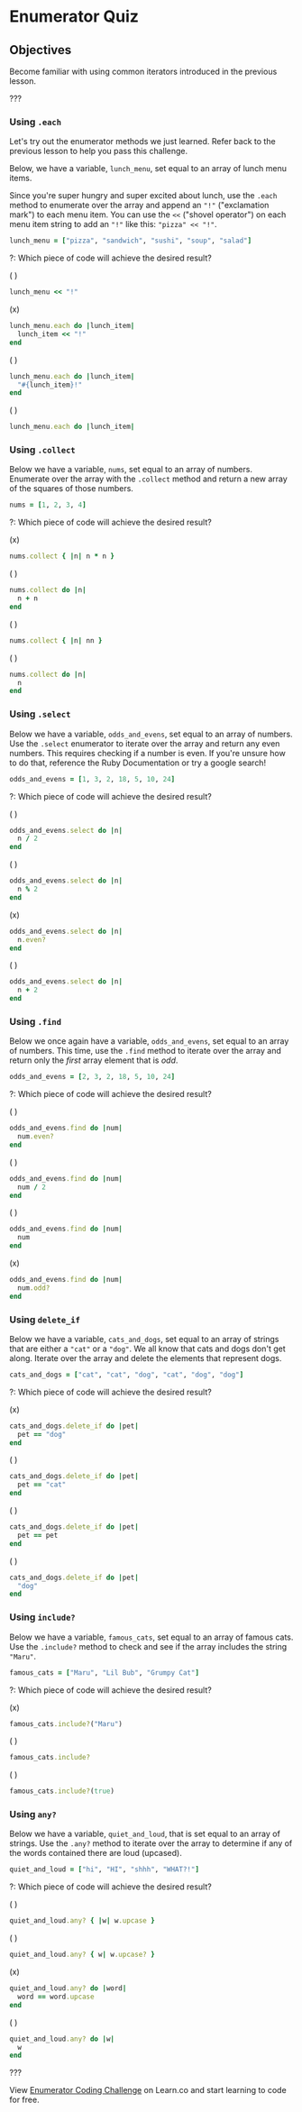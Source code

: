 # Enumerator Quiz

## Objectives

Become familiar with using common iterators introduced in the previous lesson.

???

### Using `.each`

Let's try out the enumerator methods we just learned. Refer back to the previous lesson to help you pass this challenge.

Below, we have a variable, `lunch_menu`, set equal to an array of lunch menu items.

Since you're super hungry and super excited about lunch, use the `.each` method to enumerate over the array and append an `"!"` ("exclamation mark") to each menu item. You can use the `<<` ("shovel operator") on each menu item string to add an `"!"` like this: `"pizza" << "!"`.

``` ruby
lunch_menu = ["pizza", "sandwich", "sushi", "soup", "salad"]
```

?: Which piece of code will achieve the desired result?

( )

``` ruby
lunch_menu << "!"
```

(x)

``` ruby
lunch_menu.each do |lunch_item|
  lunch_item << "!"
end
```

( )

``` ruby
lunch_menu.each do |lunch_item|
  "#{lunch_item}!"
end
```

( )

``` ruby
lunch_menu.each do |lunch_item|
```

### Using `.collect`

Below we have a variable, `nums`, set equal to an array of numbers. Enumerate over the array with the `.collect` method and return a new array of the squares of those numbers.

``` ruby
nums = [1, 2, 3, 4]
```

?: Which piece of code will achieve the desired result?

(x)

``` ruby
nums.collect { |n| n * n }
```

( )

``` ruby
nums.collect do |n|
  n + n
end
```

( )

``` ruby
nums.collect { |n| nn }
```

( )

``` ruby
nums.collect do |n|
  n
end
```

### Using `.select`

Below we have a variable, `odds_and_evens`, set equal to an array of numbers. Use the `.select` enumerator to iterate over the array and return any even numbers. This requires checking if a number is even. If you're unsure how to do that, reference the Ruby Documentation or try a google search!

``` ruby
odds_and_evens = [1, 3, 2, 18, 5, 10, 24]
```

?: Which piece of code will achieve the desired result?

( )

``` ruby
odds_and_evens.select do |n|
  n / 2
end
```

( )

``` ruby
odds_and_evens.select do |n|
  n % 2
end
```

(x)

``` ruby
odds_and_evens.select do |n|
  n.even?
end
```

( )

``` ruby
odds_and_evens.select do |n|
  n + 2
end
```

### Using `.find`

Below we once again have a variable, `odds_and_evens`, set equal to an array of numbers. This time, use the `.find` method to iterate over the array and return only the *first* array element that is *odd*.

``` ruby
odds_and_evens = [2, 3, 2, 18, 5, 10, 24]
```

?: Which piece of code will achieve the desired result?

( )

``` ruby
odds_and_evens.find do |num|
  num.even?
end
```

( )

``` ruby
odds_and_evens.find do |num|
  num / 2
end
```

( )

``` ruby
odds_and_evens.find do |num|
  num
end
```

(x)

``` ruby
odds_and_evens.find do |num|
  num.odd?
end

```

### Using `delete_if`

Below we have a variable, `cats_and_dogs`, set equal to an array of strings that are either a `"cat"` or a  `"dog"`. We all know that cats and dogs don't get along. Iterate over the array and delete the elements that represent dogs.


``` ruby
cats_and_dogs = ["cat", "cat", "dog", "cat", "dog", "dog"]
```

?: Which piece of code will achieve the desired result?

(x)

``` ruby
cats_and_dogs.delete_if do |pet|
  pet == "dog"
end
```

( )

``` ruby
cats_and_dogs.delete_if do |pet|
  pet == "cat"
end
```

( )

``` ruby
cats_and_dogs.delete_if do |pet|
  pet == pet
end
```

( )

``` ruby
cats_and_dogs.delete_if do |pet|
  "dog"
end
```

### Using `include?`

Below we have a variable, `famous_cats`, set equal to an array of famous cats. Use the `.include?` method to check and see if the array includes the string `"Maru"`.

``` ruby
famous_cats = ["Maru", "Lil Bub", "Grumpy Cat"]
```

?: Which piece of code will achieve the desired result?

(x)

``` ruby
famous_cats.include?("Maru")
```

( )

``` ruby
famous_cats.include?
```

( )

``` ruby
famous_cats.include?(true)
```

### Using `any?`

Below we have a variable, `quiet_and_loud`, that is set equal to an array of strings. Use the `.any?` method to iterate over the array to determine if any of the words contained there are loud (upcased).

``` ruby
quiet_and_loud = ["hi", "HI", "shhh", "WHAT?!"]
```

?: Which piece of code will achieve the desired result?

( )

``` ruby
quiet_and_loud.any? { |w| w.upcase }
```

( )

``` ruby
quiet_and_loud.any? { w| w.upcase? }
```

(x)

``` ruby
quiet_and_loud.any? do |word|
  word == word.upcase
end
```

( )

``` ruby
quiet_and_loud.any? do |w|
  w
end
```

???

<p data-visibility='hidden'>View <a href='https://learn.co/lessons/enumerator-coding-challenge' title='Enumerator Coding Challenge'>Enumerator Coding Challenge</a> on Learn.co and start learning to code for free.</p>
